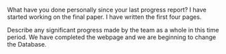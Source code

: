 What have you done personally since your last progress report?
I have started working on the final paper. I have written the first four pages.

Describe any significant progress made by the team as a whole in this time period.
We have completed the webpage and we are beginning to change the Database.
